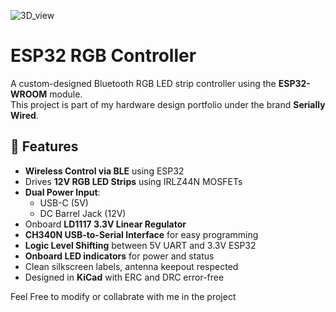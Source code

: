 ![3D_view](https://github.com/user-attachments/assets/ae8f45ef-161f-4520-b60d-462da3bc9d5c)
# ESP32 RGB Controller

A custom-designed Bluetooth RGB LED strip controller using the **ESP32-WROOM** module.  
This project is part of my hardware design portfolio under the brand **Serially Wired**.


## 🔧 Features

- **Wireless Control via BLE** using ESP32
- Drives **12V RGB LED Strips** using IRLZ44N MOSFETs
- **Dual Power Input**:
  - USB-C (5V)
  - DC Barrel Jack (12V)
- Onboard **LD1117 3.3V Linear Regulator**
- **CH340N USB-to-Serial Interface** for easy programming
- **Logic Level Shifting** between 5V UART and 3.3V ESP32
- **Onboard LED indicators** for power and status
- Clean silkscreen labels, antenna keepout respected
- Designed in **KiCad** with ERC and DRC error-free


Feel Free to modify or collabrate with me in the project 
